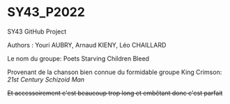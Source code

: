 # SY43_P2022
SY43 GitHub Project

Authors : Youri AUBRY, Arnaud KIENY, Léo CHAILLARD


Le nom du groupe: Poets Starving Children Bleed

Provenant de la chanson bien connue du formidable groupe King Crimson: _21st Century Schizoid Man_

~~Et accessoirement c'est beaucoup trop long et embêtant donc c'est parfait~~
